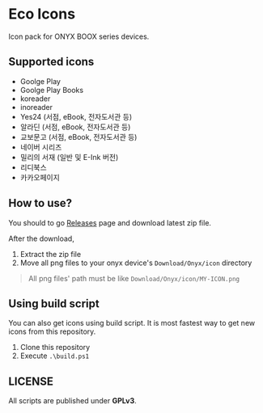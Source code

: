 # Eco Icons

Icon pack for ONYX BOOX series devices.

## Supported icons

* Goolge Play
* Goolge Play Books
* koreader
* inoreader
* Yes24 (서점, eBook, 전자도서관 등)
* 알라딘 (서점, eBook, 전자도서관 등)
* 교보문고 (서점, eBook, 전자도서관 등)
* 네이버 시리즈
* 밀리의 서재 (일반 및 E-Ink 버전)
* 리디북스
* 카카오페이지

## How to use?

You should to go [Releases](https://github.com/RivMt/EcoIcons/releases) page and download latest zip file.

After the download,
1. Extract the zip file
2. Move all png files to your onyx device's `Download/Onyx/icon` directory
> All png files' path must be like `Download/Onyx/icon/MY-ICON.png`

## Using build script

You can also get icons using build script. It is most fastest way to get new icons from this repository.

1. Clone this repository
2. Execute `.\build.ps1`

## LICENSE

All scripts are published under **GPLv3**. 